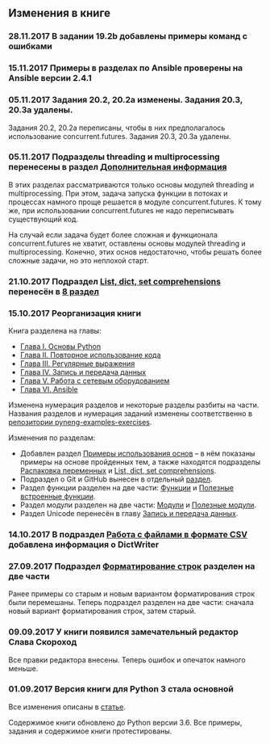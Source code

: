 ## Изменения в книге

### 28.11.2017 В задании 19.2b добавлены примеры команд с ошибками

### 15.11.2017 Примеры в разделах по Ansible проверены на Ansible версии 2.4.1

### 05.11.2017 Задания 20.2, 20.2a изменены. Задания 20.3, 20.3a удалены.

Задания 20.2, 20.2a переписаны, чтобы в них предполагалось использование concurrent.futures.
Задания 20.3, 20.3a удалены.

### 05.11.2017 Подразделы threading и multiprocessing перенесены в раздел [Дополнительная информация](https://natenka.gitbooks.io/pyneng/content/book/25_additional_info/threading_multiprocessing/)

В этих разделах рассматриваются только основы модулей threading и multiprocessing.
При этом, задача запуска функции в потоках и процессах намного проще решается в модуле concurrent.futures.
К тому же, при использовании concurrent.futures не надо переписывать существующий код.

На случай если задача будет более сложная и функционала concurrent.futures не хватит, оставлены основы  модулей threading и multiprocessing.
Конечно, этих основ недостаточно, чтобы решать более сложные задачи, но это неплохой старт.

### 21.10.2017 Подраздел [List, dict, set comprehensions](https://natenka.gitbooks.io/pyneng/content/book/08_python_basic_examples/x_comprehensions.html) перенесён в [8 раздел](https://natenka.gitbooks.io/pyneng/content/book/08_python_basic_examples/x_comprehensions.html)

### 15.10.2017 Реорганизация книги

Книга разделена на главы:

* [Глава I. Основы Python](https://natenka.gitbooks.io/pyneng/content/book/Part_I.html)
* [Глава II. Повторное использование кода](https://natenka.gitbooks.io/pyneng/content/book/Part_II.html)
* [Глава III. Регулярные выражения](https://natenka.gitbooks.io/pyneng/content/book/Part_III.html)
* [Глава IV. Запись и передача данных](https://natenka.gitbooks.io/pyneng/content/book/Part_IV.html)
* [Глава V. Работа с сетевым оборудованием](https://natenka.gitbooks.io/pyneng/content/book/Part_V.html)
* [Глава VI. Ansible](https://natenka.gitbooks.io/pyneng/content/book/Part_VI.html)


Изменена нумерация разделов и некоторые разделы разбиты на части.
Названия разделов и нумерация заданий изменены соответственно в [репозитории pyneng-examples-exercises](https://github.com/natenka/pyneng-examples-exercises).

Изменения по разделам:

* Добавлен раздел [Примеры использования основ](https://natenka.gitbooks.io/pyneng/content/book/08_python_basic_examples/) – в нём показаны примеры на основе пройденных тем, а также находятся подразделы [Распаковка переменных](https://natenka.gitbooks.io/pyneng/content/book/08_python_basic_examples/variable_unpacking.html) и [List, dict, set comprehensions](https://natenka.gitbooks.io/pyneng/content/book/08_python_basic_examples/x_comprehensions.html).
* Подраздел о Git и GitHub вынесен в отдельный [раздел](https://natenka.gitbooks.io/pyneng/content/book/02_git_github/).
* Раздел функции разделен на две части: [Функции](https://natenka.gitbooks.io/pyneng/content/book/09_functions/) и [Полезные встроенные функции](https://natenka.gitbooks.io/pyneng/content/book/10_useful_functions/).
* Раздел модули разделен на две части: [Модули](https://natenka.gitbooks.io/pyneng/content/book/11_modules/) и [Полезные модули](https://natenka.gitbooks.io/pyneng/content/book/12_useful_modules/).
* Раздел Unicode перенесён в главу [Запись и передача данных](https://natenka.gitbooks.io/pyneng/content/book/Part_IV.html).

### 14.10.2017 В подраздел [Работа с файлами в формате CSV](https://natenka.gitbooks.io/pyneng/content/book/17_serialization/1_csv.html) добавлена информация о DictWriter


### 27.09.2017 Подраздел [Форматирование строк](https://natenka.gitbooks.io/pyneng/content/book/04_data_structures/4b_string_format.html) разделен на две части

Ранее примеры со старым и новым вариантом форматирования строк были перемешаны.
Теперь подраздел разделен на две части: сначала новый вариант форматирования строк, затем старый.

### 09.09.2017 У книги появился замечательный редактор Слава Скороход

Все правки редактора внесены.
Теперь ошибок и опечаток намного меньше.

### 01.09.2017 Версия книги для Python 3 стала основной

Все изменения описаны в [статье](https://natenka.github.io/pyneng/pyneng-book-updated-to-python-3.6/).

Содержимое книги обновлено до Python версии 3.6.
Все примеры, задания и содержимое книги протестированы.


